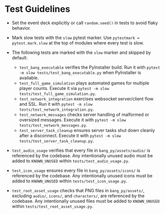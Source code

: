 # Test Guidelines
- Set the event deck explicitly or call `random.seed()` in tests to avoid flaky behavior.
- Mark slow tests with the `slow` pytest marker. Use `pytestmark = pytest.mark.slow`
  at the top of modules where every test is slow.
- The following tests are marked with the `slow` marker and skipped by default:
  - `test_bang_executable` verifies the PyInstaller build. Run it with
    `pytest -m slow tests/test_bang_executable.py` when PyInstaller is available.
  - `test_full_game_simulation` plays automated games for multiple player counts.
    Execute it via `pytest -m slow tests/test_full_game_simulation.py`.
  - `test_network_integration` exercises websocket server/client flow and SSL. Run it
    with `pytest -m slow tests/test_network_integration.py`.
  - `test_network_messages` checks server handling of malformed or oversized messages.
    Execute it with `pytest -m slow tests/test_network_messages.py`.
  - `test_server_task_cleanup` ensures server tasks shut down cleanly after a disconnect.
    Execute it with `pytest -m slow tests/test_server_task_cleanup.py`.

- `test_audio_usage` verifies that every file in `bang_py/assets/audio/` is
  referenced by the codebase. Any intentionally unused audio must be added to
  `KNOWN_UNUSED` within `tests/test_audio_usage.py`.
- `test_icon_usage` ensures every file in `bang_py/assets/icons/` is referenced
  by the codebase. Any intentionally unused icons must be added to
  `KNOWN_UNUSED` within `tests/test_icon_usage.py`.
- `test_root_asset_usage` checks that PNG files in `bang_py/assets/`, excluding
  `audio/`, `icons/`, and `characters/`, are referenced by the codebase. Any
  intentionally unused files must be added to `KNOWN_UNUSED` within
  `tests/test_root_asset_usage.py`.
